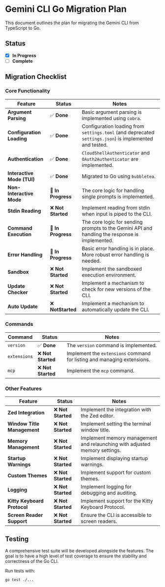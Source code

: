 # Gemini CLI Go Migration Plan

This document outlines the plan for migrating the Gemini CLI from TypeScript to Go.

## Status

- [x] **In Progress**
- [ ] **Complete**

## Migration Checklist

### Core Functionality

| Feature | Status | Notes |
| --- | --- | --- |
| **Argument Parsing** | ✅ **Done** | Basic argument parsing is implemented using `cobra`. |
| **Configuration Loading** | ✅ **Done** | Configuration loading from `settings.toml` (and deprecated `settings.json`) is implemented and tested. |
| **Authentication** | ✅ **Done** | `CloudShellAuthenticator` and `OAuth2Authenticator` are implemented. |
| **Interactive Mode (TUI)** | ✅ **Done** | Migrated to Go using `bubbletea`. |
| **Non-Interactive Mode** | 🚧 **In Progress** | The core logic for handling single prompts is implemented. |
| **Stdin Reading** | ❌ **Not Started** | Implement reading from stdin when input is piped to the CLI. |
| **Command Execution** | 🚧 **In Progress** | The core logic for sending prompts to the Gemini API and handling the response is implemented. |
| **Error Handling** | 🚧 **In Progress** | Basic error handling is in place. More robust error handling is needed. |
| **Sandbox** | ❌ **Not Started** | Implement the sandboxed execution environment. |
| **Update Checker** | ❌ **Not Started** | Implement a mechanism to check for new versions of the CLI. |
| **Auto Update** | ❌ **NotStarted** | Implement a mechanism to automatically update the CLI. |

### Commands

| Command | Status | Notes |
| --- | --- | --- |
| `version` | ✅ **Done** | The `version` command is implemented. |
| `extensions` | ❌ **Not Started** | Implement the `extensions` command for listing and managing extensions. |
| `mcp` | ❌ **Not Started** | Implement the `mcp` command. |

### Other Features

| Feature | Status | Notes |
| --- | --- | --- |
| **Zed Integration** | ❌ **Not Started** | Implement the integration with the Zed editor. |
| **Window Title Management** | ❌ **Not Started** | Implement setting the terminal window title. |
| **Memory Management** | ❌ **Not Started** | Implement memory management and relaunching with adjusted memory settings. |
| **Startup Warnings** | ❌ **Not Started** | Implement displaying startup warnings. |
| **Custom Themes** | ❌ **Not Started** | Implement support for custom themes. |
| **Logging** | ❌ **Not Started** | Implement logging for debugging and auditing. |
| **Kitty Keyboard Protocol** | ❌ **Not Started** | Implement support for the Kitty Keyboard Protocol. |
| **Screen Reader Support** | ❌ **Not Started** | Ensure the CLI is accessible to screen readers. |

## Testing

A comprehensive test suite will be developed alongside the features. The goal is to have a high level of test coverage to ensure the stability and correctness of the Go CLI.

Run tests with:
```bash
go test ./...
```
